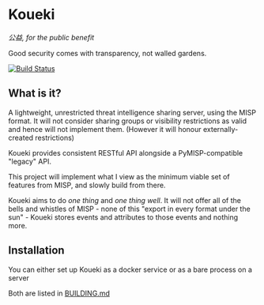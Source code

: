 # Koueki

*公益, for the public benefit*

Good security comes with transparency, not walled gardens.

[![Build Status](https://travis-ci.org/FloatingGhost/koueki.svg?branch=master)](https://travis-ci.org/FloatingGhost/koueki)

## What is it?

A lightweight, unrestricted threat intelligence sharing server,
using the MISP format. It will not consider sharing groups or
visibility restrictions as valid and hence will not implement them.
(However it will honour externally-created restrictions)

Koueki provides consistent RESTful API alongside a PyMISP-compatible
"legacy" API.

This project will implement what I view as the minimum viable
set of features from MISP, and slowly build from there.

Koueki aims to do *one thing* and *one thing well*. It will not offer all
of the bells and whistles of MISP - none of this "export in every 
format under the sun" - Koueki stores events and attributes to those events
and nothing more.

## Installation

You can either set up Koueki as a docker service or as a bare process on a server

Both are listed in [BUILDING.md](./documentation/BUILDING.md)
